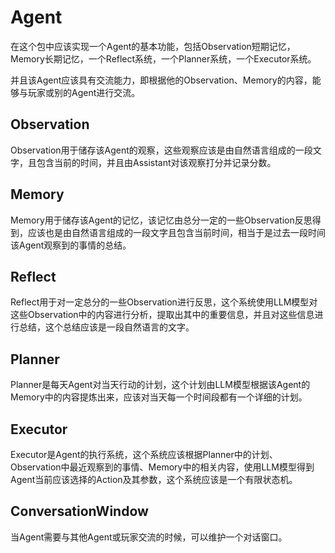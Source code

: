 # Agent

在这个包中应该实现一个Agent的基本功能，包括Observation短期记忆，Memory长期记忆，一个Reflect系统，一个Planner系统，一个Executor系统。

并且该Agent应该具有交流能力，即根据他的Observation、Memory的内容，能够与玩家或别的Agent进行交流。

## Observation

Observation用于储存该Agent的观察，这些观察应该是由自然语言组成的一段文字，且包含当前的时间，并且由Assistant对该观察打分并记录分数。

## Memory

Memory用于储存该Agent的记忆，该记忆由总分一定的一些Observation反思得到，应该也是由自然语言组成的一段文字且包含当前时间，相当于是过去一段时间该Agent观察到的事情的总结。

## Reflect

Reflect用于对一定总分的一些Observation进行反思，这个系统使用LLM模型对这些Observation中的内容进行分析，提取出其中的重要信息，并且对这些信息进行总结，这个总结应该是一段自然语言的文字。

## Planner

Planner是每天Agent对当天行动的计划，这个计划由LLM模型根据该Agent的Memory中的内容提炼出来，应该对当天每一个时间段都有一个详细的计划。

## Executor

Executor是Agent的执行系统，这个系统应该根据Planner中的计划、Observation中最近观察到的事情、Memory中的相关内容，使用LLM模型得到Agent当前应该选择的Action及其参数，这个系统应该是一个有限状态机。

## ConversationWindow

当Agent需要与其他Agent或玩家交流的时候，可以维护一个对话窗口。